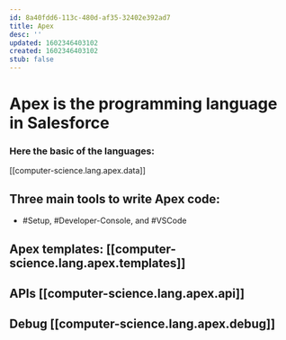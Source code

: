 ```yaml
---
id: 8a40fdd6-113c-480d-af35-32402e392ad7
title: Apex
desc: ''
updated: 1602346403102
created: 1602346403102
stub: false
---
```


# Apex is the programming language in Salesforce

### Here the basic of the languages:

[[computer-science.lang.apex.data]]

## Three main tools to write Apex code:
- #Setup, #Developer-Console, and #VSCode

## Apex templates: [[computer-science.lang.apex.templates]]

## APIs [[computer-science.lang.apex.api]]

## Debug [[computer-science.lang.apex.debug]]
